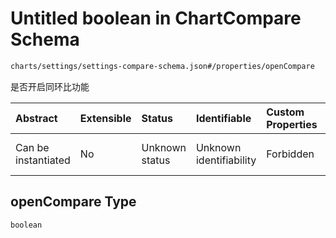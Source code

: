 # Untitled boolean in ChartCompare Schema

```txt
charts/settings/settings-compare-schema.json#/properties/openCompare
```

是否开启同环比功能

| Abstract            | Extensible | Status         | Identifiable            | Custom Properties | Additional Properties | Access Restrictions | Defined In                                                                                                   |
| :------------------ | :--------- | :------------- | :---------------------- | :---------------- | :-------------------- | :------------------ | :----------------------------------------------------------------------------------------------------------- |
| Can be instantiated | No         | Unknown status | Unknown identifiability | Forbidden         | Allowed               | none                | [settings-compare-schema.json\*](../out/charts/settings/settings-compare-schema.json "open original schema") |

## openCompare Type

`boolean`

